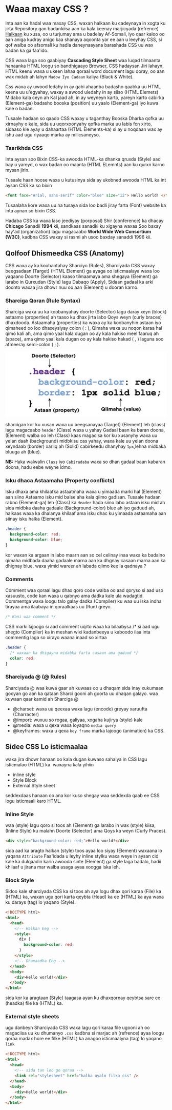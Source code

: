 # Waaa maxay CSS ?

Inta aan ka hadal waa maxay CSS, waxan halkaan ku cadeynaya in xogta ku jirta Repository gan badankiisa aan ka kala keenay marjicyada (refrence) [Halkaan](/Resources.md) ku xusa, oo u turjumay ama u badelay Af-Somali, iyo qaar kaloo oo aan aniga kudray anigo kaa shanaya aqoonta yar ee aan u leeyhay CSS, si qof walba oo afsomali ku hadla daneynaayana barashada CSS uu wax badan ka ga faa'ido.

CSS waxa laga soo gaabiyay **Cascading Style Sheet** waa luqad tilmaanta hanaanka HTML loogu so bandhigaayo Browser, CSS hadaysan Jiri lahayn, HTML keenu waxa u ukeen lahaa qoraal word document lagu qoray, oo aan wax midab ah lahyn `Madow Iyo Cadaan` kaliya (Black & White).

Css waxa ay uwood ledahy in ay gabi ahaanba badasho qaabka uu HTML keena uu u'egyahay, waxay a awood uledahy in ay siiso (HTML Elemets) Midabo kala ceyn ah Kal jaad ah, in ay weyneyn karto, yareyn karto cabirka (Element-ga) badasho booska (position) uu yaalo (Element-ga) iyo kuwa kale o badan.

Tusaale hadaan so qaado CSS waxay u taganthay Booska Dharka qofka uu xirnayhy o kale, sida uu uqorxoonyahy qofka marka uu labis fcn xirto, sidaaso kle ayay u dahaartaa (HTML Elements-ka) si ay u noqdaan wax ay ishu aad ugu riyaaqo marka ay milicsaneyso.

### Taarikhda CSS

Inta aysan soo Bixin CSS-ka awooda HTML-ka dhanka qruxda (Style) aad bay u yareyd, o wax badan oo maanta (HTML ELemnts) aan ku qurxn karno mysan jirin.

Tusaale haan hoose waxa u kutusinya sida ay ukobned awooda HTML ka int aysan CSS ka so bixin

```html
<font face="Arial, sans-serif" color="blue" size="12"> Hello world! </font>
```

Tusaalaha kore waxa uu na tusaya sida loo badli jiray farta (Font) website ka inta aynan so bixin CSS.

Hadaba CSS ka waxa laso jeediyay (porposal) Shir (conference) ka dhacay **Chicago** Sanadii **1994** kii, sandkaas sanadki ku xigayna waxaa Soo baxay hay'ad (organization) lagu magacaabo **World Wide Web Consortium (W3C)**, kadbna CSS waxay si rasmi ah usoo baxday sanaddi 1996 kii.

## Qolfoof Dhismeedka CSS (Anatomy)

CSS waxa ay ka koobantahay Sharciyo (Rules), Sharciyada CSS waxay beegsadaan (Target) (HTML Element) ga ayaga oo isticmaalaya waxa loo yaqaano Doorte (Selector) kaaso tilmaamaya ama shegaya (Element) ga larabo in Qurxudan (Style) lagu Dabaqo (Apply), Sidaan gadaal ka arki doonto waxaa jira dhowr nuu oo aan (Element) u dooran karno.

### Sharciga Qoran (Rule Syntax)

Sharciga waxa uu ka koobanyahay doorte (Selector) lagu daray xeyn (block) astaamo (properties) ah taaso ku dhax jirta labo Qoys weyn (curly braces) dhaxdooda.
Astaamaha (properties) ka waxa ay ka koobanyhin astaan iyo qimaheed oo loo dhaxeysiyay colon ( : ), Qimaha waxa uu noqon karaa hal qimo kali ah, ama qimo yaal kala dugan oo ay kala hakiso meel faaruq ah (space), ama qimo yaal kala dugan oo ay kala hakiso hakad ( , ) laguna soo afmeeray semi-colon ( ; ).

<img src="../Sawirada/01.png" alt="Sawir sharaxaya Sharciga qoran ee css">

sharcigan kor ku xusan waxa uu beegsanayaa (Target) (Element) leh (class) lagu magacaabo `header` (Class) waxa u yahay Gadaal baan ka baran doona, (Element) walba oo leh (Class) kaas magacisa kor ku xusanyhy waxa uu yelan daah (background) midbkisu cas yahay, waxa kale uu yelan doona xeyndaab (border) xariiq ah (Solid) cabirkeedu dhanyhay `1px`,lehna midbaka bluuga ah (blue).

**NB:** Haka walwalin `Class` iyo `Cabiradaba` waxa so dhan gadaal baan kabaran doona, hadu eebe weyne idmo.

### Isku dhaca Astaamaha (Property conflicts)

Isku dhaxa ama khilaafka astaatmaha waxa u yimaada marki hal (Element) aan siino Astaamo isku mid balse aha kala qiimo gadisan.
Tusaale hadaan rabno (Element-ga) leh (Class) ka `Header` hada siino labo astaan isku mid ah sida midbka daaha gadaale (Background-color) blue ah iyo gaduud ah, halkaas waxa ka dhalanya khilaaf ama isku dhac ku yimaada astaamaha aan siinay isku halka (Element).

```css
.header {
  background-color: red;
  background-color: blue;
}
```

kor waxan ka argaan in labo maarn aan so cel celinay inaa waxa ka badalno qimaha midbada daaha gadaale marna aan ka dhgnay casaan marna aan ka dhignay blue, waxa yimid wareer ah labada qiimo kee la qadnaya ?

### Comments

Comment waa qoraal lagu dhax qoro code walba oo aad qoryso si aad uso xasuusto, code kan waxa u qabnyo ama dadka kale ula wadagtid.
Commentga waxa loogu talo galay dadka (Compiler) ku waa uu iska indha tirayaa ama ilaabaya in qoraalkaas uu (Run) greyo.

```css
/* Kani waa comment */
```

CSS marki lajoogo si aad comment uqrto waxa ka bilaabysa /\* si aad ugu shegto (Compiler) ka in meshan wixi kadanbeeya u kaboodo ilaa inta commentig laga so xirayo waana inaad so xirtaa

```css
.header {
  /* waxaan ka dhigayna midabka farta casaan ama gaduud */
  color: red;
}
```

### Sharciyada @ (@ Rules)

Sharciyada @ waa kuwa gaar ah kuwaas oo u dhaqam sida inay xukumaan gooyan go aan ka qataan Sharci gooni ah goorta uu dhaqan galayo.
waa kuwaan qaar kamid ah Sharciga @

- @charset: waxa uu qeexaa waxa lagu (encode) greyay xaruufta (Charracter)
- @import: wuxuu so rogaa, galiyaa, xogaha kujirya (style) kale
- @media: waxa u qexa waxa loyaqno `media query`
- @keyframes: waxa u qexa `key frame` marka lajoogo (animation) ka CSS.

## Sidee CSS Lo isticmaalaa

waxa jira dhowr hanaan oo kala dugan kuwaso sahalya in CSS lagu isticmalao (HTML) ka.
waxayna kala yihiin

- inline style
- Style Block
- External Style sheet

seddexdaas hanaan oo ana kor kuso shegay waa seddexda qaab ee CSS logu isticmaali karo HTML.

### Inline Style

waa (style) lagu qoro si toos ah (Element) ga larabo in wax (style) kiisa, (Inline Style) ku malahn Doorte (Selector) ama Qoys ka weyn (Curly Praces).

```html
<div style="background-color: red;">Hello world!</div>
```

sida aad ka aragto halkan (style) toos ayaa loo siyay (Element) waxaana lo yaqana `Attribute`
Faa'idada u leyhy inline stylku waxa weye in aysan cid kale ka dulqaadin karin awooda sinte (Element) ga style laga badalo, hadii khilaaf u jirana mar walba asaga ayaa xoogga iska leh.

### Block Style

Sidoo kale sharciyada CSS ka si toos ah aya logu dhax qori karaa (File) ka (HTML) ka, waxan ugu qori karta qeybta (Head) ka ee (HTML) ka aya waxa ku darays (tag) lo yaqano (Style).

```html
<!DOCTYPE html>
<html>
  <head>
    <!-- Halkan Eeg -->
    <style>
      div {
        background-color: red;
      }
    </style>
    <!-- Dhamaadka Eeg -->
  </head>
  <body>
    <div>Hello world!</div>
  </body>
</html>
```

sida kor ka aragtaan (Style) taagasa ayan ku dhaxqornay qeybtsa sare ee (headka) file ka (HTML) ka.

### External style sheets

ugu danbeyn Sharciyada CSS waxa lagu qori karaa file ugooni ah oo magaciisa uu ku dhumanyo `.css` kadbna si marjac ah (refrence) ayaa loogu qoraa madax hore ee filke (HTML) ka anagoo isticmaalyna (tag) lo yaqano `link`

```html
<!DOCTYPE html>
<html>
  <head>
    <!-- sida tan loo go qoraa -->
    <link rel="stylesheet" href="halka uyalo filka css" />
  </head>
  <body>
    <div>Hello world!</div>
  </body>
</html>
```
